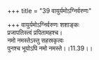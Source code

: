 +++
title = "39 वायुर्यमोऽग्निर्वरुणः"

+++
वायुर्यमोऽग्निर्वरुणः शशाङ्कः  
प्रजापतिस्त्वं प्रपितामहश्च।  
नमो नमस्तेऽस्तु सहस्रकृत्वः  
पुनश्च भूयोऽपि नमो नमस्ते।।11.39।।